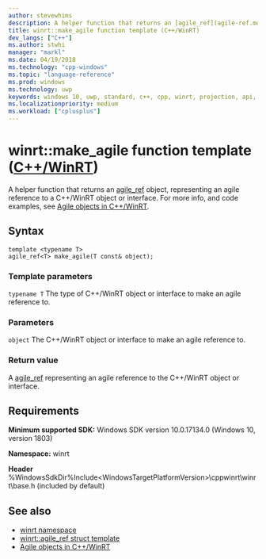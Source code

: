 ```yaml
---
author: stevewhims
description: A helper function that returns an [agile_ref](agile-ref.md) object, representing an agile reference to a C++/WinRT object or interface.
title: winrt::make_agile function template (C++/WinRT)
dev_langs: ["C++"]
ms.author: stwhi
manager: "markl"
ms.date: 04/19/2018
ms.technology: "cpp-windows"
ms.topic: "language-reference"
ms.prod: windows
ms.technology: uwp
keywords: windows 10, uwp, standard, c++, cpp, winrt, projection, api, reference, agile
ms.localizationpriority: medium
ms.workload: ["cplusplus"]
---
```


# winrt::make_agile function template ([C++/WinRT](/windows/uwp/cpp-and-winrt-apis/intro-to-using-cpp-with-winrt))
A helper function that returns an [agile_ref](agile-ref.md) object, representing an agile reference to a C++/WinRT object or interface. For more info, and code examples, see [Agile objects in C++/WinRT](/windows/uwp/cpp-and-winrt-apis/agile-objects).

## Syntax
```cppwinrt
template <typename T>
agile_ref<T> make_agile(T const& object);
```

### Template parameters
`typename T`
The type of C++/WinRT object or interface to make an agile reference to.

### Parameters
`object`
The C++/WinRT object or interface to make an agile reference to.

### Return value 
A [agile_ref](agile-ref.md) representing an agile reference to the C++/WinRT object or interface.

## Requirements
**Minimum supported SDK:** Windows SDK version 10.0.17134.0 (Windows 10, version 1803)

**Namespace:** winrt

**Header** %WindowsSdkDir%Include\<WindowsTargetPlatformVersion>\cppwinrt\winrt\base.h (included by default)

## See also 
* [winrt namespace](winrt.md)
* [winrt::agile_ref struct template](agile-ref.md)
* [Agile objects in C++/WinRT](/windows/uwp/cpp-and-winrt-apis/agile-objects)
